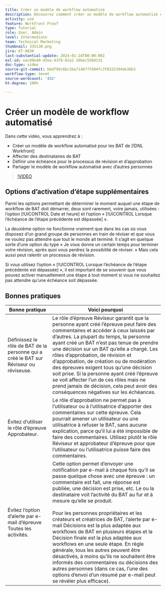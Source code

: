 ```yaml
---
title: Créer un modèle de workflow automatisé
description: Découvrez comment créer un modèle de workflow automatisé en affectant des destinataires de BAT et en établissant des échéances pour les BAT. Partagez ensuite le modèle avec d’autres utilisateurs et utilisatrices.
activity: use
feature: Workfront Proof
type: Tutorial
role: User, Admin
level: Intermediate
team: Technical Marketing
thumbnail: 335130.png
jira: KT-8830
last-substantial-update: 2024-01-24T00:00:00Z
exl-id: eac89e40-d3ea-4376-82a2-16bec550d131
doc-type: video
source-git-commit: bbdf99c6bc1be714077fd94fc3f8325394de36b3
workflow-type: tm+mt
source-wordcount: '432'
ht-degree: 100%

---
```


# Créer un modèle de workflow automatisé

Dans cette vidéo, vous apprendrez à :

* Créer un modèle de workflow automatisé pour les BAT de [!DNL  Workfront]
* Affecter des destinataires de BAT
* Définir une échéance pour le processus de révision et d’approbation
* Partager le modèle de workflow automatisé avec d’autres personnes

>[!VIDEO](https://video.tv.adobe.com/v/3454253/?quality=12&learn=on&enablevpops=1&captions=fre_fr)

## Options d’activation d’étape supplémentaires

Parmi les options permettant de déterminer le moment auquel une étape de workflow de BAT doit démarrer, deux sont rarement, voire jamais, utilisées : l’option [!UICONTROL Date et heure] et l’option « [!UICONTROL Lorsque l’échéance de l’étape précédente est dépassée] ».

La deuxième option ne fonctionne vraiment que dans les cas où vous disposez d’un grand groupe de personnes en train de réviser et que vous ne voulez pas attendre que tout le monde ait terminé. Il s’agit en quelque sorte d’une option du type « Je vous donne un certain temps pour terminer votre révision, après quoi vous perdrez la possibilité de réviser. » Mais cela aussi peut ralentir un processus de révision.

Si vous utilisez l’option « [!UICONTROL Lorsque l’échéance de l’étape précédente est dépassée] », il est important de se souvenir que vous pouvez activer manuellement une étape à tout moment si vous ne souhaitez pas attendre qu’une échéance soit dépassée.

## Bonnes pratiques

| Bonne pratique | Voici pourquoi |
|---|---|
| Définissez le rôle de BAT de la personne qui a créé le BAT sur Réviseur ou réviseuse. | Le rôle d’épreuve Réviseur garantit que la personne ayant créé l’épreuve peut faire des commentaires et accéder à ceux laissés par d’autres. La plupart du temps, la personne ayant créé un BAT n’est pas tenue de prendre une décision sur un BAT qu’elle a chargé. Les rôles d’approbation, de révision et d’approbation, de création ou de modération des épreuves exigent tous qu’une décision soit prise. Si la personne ayant créé l’épreuve se voit affecter l’un de ces rôles mais ne prend jamais de décision, cela peut avoir des conséquences négatives sur les échéances. |
| Évitez d’utiliser le rôle d’épreuve Approbateur. | Le rôle d’approbation ne permet pas à l’utilisateur ou à l’utilisatrice d’apporter des commentaires sur cette épreuve. Cela pourrait amener un utilisateur ou une utilisatrice à refuser le BAT, sans aucune explication, parce qu’il lui a été impossible de faire des commentaires. Utilisez plutôt le rôle Réviseur et approbateur d’épreuve pour que l’utilisateur ou l’utilisatrice puisse faire des commentaires. |
| Évitez l’option d’alerte par e-mail d’épreuve Toutes les activités. | Cette option permet d’envoyer une notification par e-mail à chaque fois qu’il se passe quelque chose avec une épreuve : un commentaire est fait, une réponse est publiée, une décision est prise, etc. Le ou la destinataire voit l’activité du BAT au fur et à mesure qu’elle se produit.<br><br>Pour les personnes propriétaires et les créateurs et créatrices de BAT, l’alerte par e-mail Décisions est la plus adaptée aux workflows de BAT en plusieurs étapes et la Décision finale est la plus adaptée aux workflows en une seule étape. En règle générale, tous les autres peuvent être désactivés, à moins qu’ils ne souhaitent être informés des commentaires ou décisions des autres personnes (dans ce cas, l’une des options d’envoi d’un résumé par e-mail peut se révéler plus efficace). |
